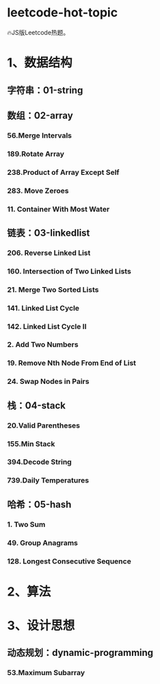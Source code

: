 # leetcode-hot-topic

🔥JS版Leetcode热题。

# 1、数据结构

## 字符串：01-string

## 数组：02-array

### 56.Merge Intervals

### 189.Rotate Array

### 238.Product of Array Except Self

### 283. Move Zeroes

### 11. Container With Most Water

## 链表：03-linkedlist

### 206. Reverse Linked List

### 160. Intersection of Two Linked Lists

### 21. Merge Two Sorted Lists

### 141. Linked List Cycle

### 142. Linked List Cycle II

### 2. Add Two Numbers

### 19. Remove Nth Node From End of List

### 24. Swap Nodes in Pairs

## 栈：04-stack

### 20.Valid Parentheses

### 155.Min Stack

### 394.Decode String

### 739.Daily Temperatures

## 哈希：05-hash

### 1. Two Sum

### 49. Group Anagrams

### 128. Longest Consecutive Sequence

# 2、算法

# 3、设计思想

## 动态规划：dynamic-programming

### 53.Maximum Subarray
